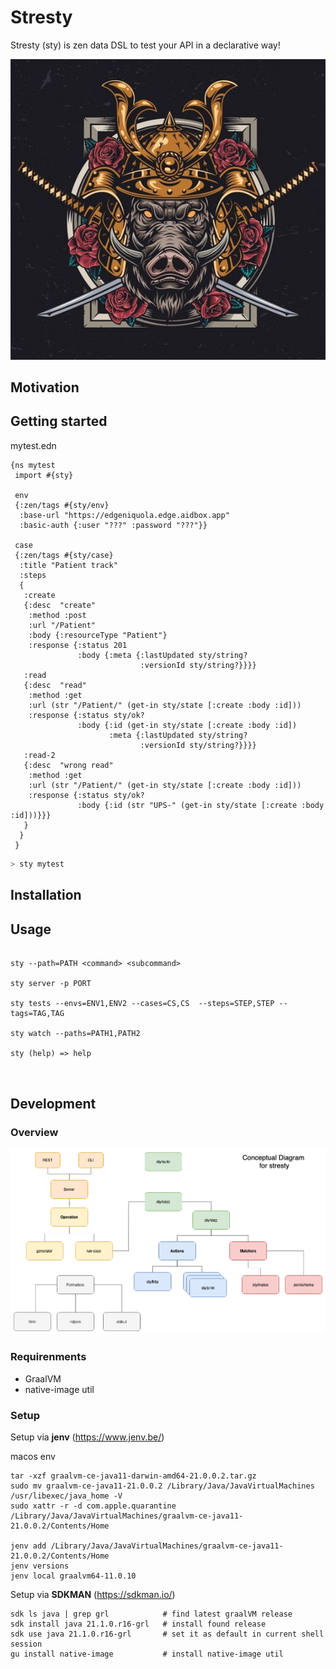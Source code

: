 # Stresty

Stresty (sty) is zen data DSL to test your API in a declarative way!

![hog](hog.jpeg)

## Motivation


## Getting started

mytest.edn
```edn
{ns mytest
 import #{sty}

 env
 {:zen/tags #{sty/env}
  :base-url "https://edgeniquola.edge.aidbox.app"
  :basic-auth {:user "???" :password "???"}}

 case
 {:zen/tags #{sty/case}
  :title "Patient track"
  :steps
  {
   :create
   {:desc  "create"
    :method :post
    :url "/Patient"
    :body {:resourceType "Patient"}
    :response {:status 201
               :body {:meta {:lastUpdated sty/string?
                             :versionId sty/string?}}}}
   :read
   {:desc  "read"
    :method :get
    :url (str "/Patient/" (get-in sty/state [:create :body :id]))
    :response {:status sty/ok?
               :body {:id (get-in sty/state [:create :body :id])
                      :meta {:lastUpdated sty/string?
                             :versionId sty/string?}}}}
   :read-2
   {:desc  "wrong read"
    :method :get
    :url (str "/Patient/" (get-in sty/state [:create :body :id]))
    :response {:status sty/ok?
               :body {:id (str "UPS-" (get-in sty/state [:create :body :id]))}}}
   }
  }
 }

```

```sh
> sty mytest
```


## Installation

## Usage

```

sty --path=PATH <command> <subcommand>

sty server -p PORT

sty tests --envs=ENV1,ENV2 --cases=CS,CS  --steps=STEP,STEP --tags=TAG,TAG

sty watch --paths=PATH1,PATH2

sty (help) => help



```


## Development

### Overview

![stresty-structure.png](stresty-structure.png)

### Requirenments 

- GraalVM
- native-image util

### Setup

Setup via **jenv** (https://www.jenv.be/)

macos env

```
tar -xzf graalvm-ce-java11-darwin-amd64-21.0.0.2.tar.gz
sudo mv graalvm-ce-java11-21.0.0.2 /Library/Java/JavaVirtualMachines
/usr/libexec/java_home -V
sudo xattr -r -d com.apple.quarantine /Library/Java/JavaVirtualMachines/graalvm-ce-java11-21.0.0.2/Contents/Home
 
jenv add /Library/Java/JavaVirtualMachines/graalvm-ce-java11-21.0.0.2/Contents/Home
jenv versions
jenv local graalvm64-11.0.10
```

Setup via **SDKMAN** (https://sdkman.io/)


```
sdk ls java | grep grl            # find latest graalVM release
sdk install java 21.1.0.r16-grl   # install found release
sdk use java 21.1.0.r16-grl       # set it as default in current shell session
gu install native-image           # install native-image util
```
